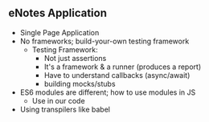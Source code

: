 ## eNotes Application
- Single Page Application
- No frameworks; build-your-own testing framework
  - Testing Framework:
    - Not just assertions
    - It's a framework & a runner (produces a report)
    - Have to understand callbacks (async/await)
    - building mocks/stubs
- ES6 modules are different; how to use modules in JS
  - Use in our code
- Using transpilers like babel